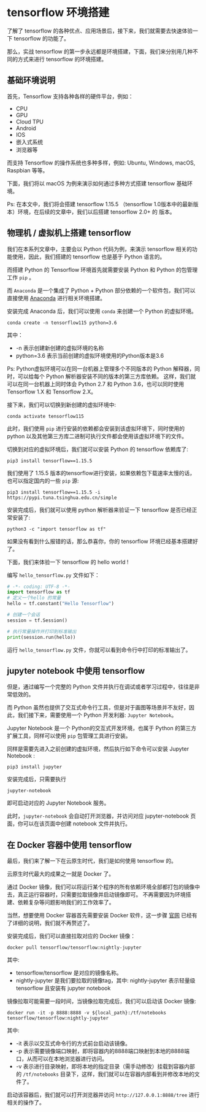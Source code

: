 # tensorflow 环境搭建

了解了 tensorflow 的各种优点、应用场景后，接下来，我们就需要去快速体验一下 tensorflow 的功能了。

那么，实战 tensorflow 的第一步永远都是环境搭建，下面，我们来分别用几种不同的方式来进行 tensorflow 的环境搭建。

## 基础环境说明

首先，Tensorflow 支持各种各样的硬件平台，例如：

 - CPU
 - GPU
 - Cloud TPU
 - Android
 - IOS
 - 嵌入式系统
 - 浏览器等


而支持 Tensorflow 的操作系统也多种多样，例如: Ubuntu, Windows, macOS, Raspbian 等等。

下面，我们将以 macOS 为例来演示如何通过多种方式搭建 tensorflow 基础环境。

Ps: 在本文中，我们将会搭建 tensorflow 1.15.5 （tensorflow 1.0版本中的最新版本）环境，在后续的文章中，我们以后搭建 tensorflow 2.0+ 的
版本。


## 物理机 / 虚拟机上搭建 tensorflow

我们在本系列文章中，主要会以 Python 代码为例，来演示 tensorflow 相关的功能使用，因此，我们搭建的 tensorflow 也是基于 Python 语言的。

而搭建 Python 的 Tensorflow 环境首先就需要安装 Python 和 Python 的包管理工作 `pip` 。

而 `Anaconda` 是一个集成了 Python + Python 部分依赖的一个软件包，我们可以直接使用
[Anaconda](https://www.anaconda.com/products/individual)
进行相关环境搭建。

安装完成 Anaconda 后，我们可以使用 `conda` 来创建一个 Python 的虚拟环境。

```shell
conda create -n tensorflow115 python=3.6
```

其中：

 - -n 表示创建新创建的虚拟环境的名称
 - python=3.6 表示当前创建的虚拟环境使用的Python版本是3.6


Ps: Python虚拟环境可以在同一台机器上管理多个不同版本的 Python 解释器，同时，可以给每个 Python 解析器安装不同的版本的第三方库依赖。
这样，我们就可以在同一台机器上同时体会 Python 2.7 和 Python 3.6，也可以同时使用 Tensorflow 1.X 和 Tensorflow 2.X。


接下来，我们可以切换到新创建的虚拟环境中: 

```shell
conda activate tensorflow115
```

此时，我们使用 `pip` 进行安装的依赖都会安装到该虚拟环境下，同时使用的 python 以及其他第三方库二进制可执行文件都会使用该虚拟环境下的文件。

切换到对应的虚拟环境后，我们就可以安装 Python 的 tensorflow 依赖库了:

```shell
pip3 install tensorflow==1.15.5
```

我们使用了 1.15.5 版本的tensorflow进行安装，如果依赖包下载速率太慢的话，也可以指定国内的一些 `pip` 源:

```shell
pip3 install tensorflow==1.15.5 -i https://pypi.tuna.tsinghua.edu.cn/simple
```

安装完成后，我们就可以使用 python 解析器来验证一下 tensorflow 是否已经正常安装了:

```shell
python3 -c "import tensorflow as tf"
```

如果没有看到什么报错的话，那么恭喜你，你的 tensorflow 环境已经基本搭建好了。

下面，我们来体验一下 tensorflow 的 hello world !

编写 `hello_tensorflow.py` 文件如下：

```python
# -*- coding: UTF-8 -*-
import tensorflow as tf
# 定义一个hello 的常量
hello = tf.constant("Hello Tensorflow")

# 创建一个会话
session = tf.Session()

# 执行常量操作并打印到标准输出
print(session.run(hello))
```

运行 `hello_tensorflow.py` 文件，你就可以看到命令行中打印的标准输出了。


## jupyter notebook 中使用 tensorflow

但是，通过编写一个完整的 Python 文件并执行在调试或者学习过程中，往往是非常低效的。

而 Python 虽然也提供了交互式命令行工具，但是对于画图等场景并不友好，因此，我们接下来，需要使用一个 Python 开发利器: `Jupyter Notebook`。

Jupyter Notebook 是一个 Python的交互式开发环境，也属于 Python 的第三方扩展工具，同样可以使用 `pip` 包管理工具进行安装。

同样是需要先进入之前创建的虚拟环境，然后执行如下命令可以安装 Jupyter Notebook :

```shell
pip3 install jupyter
```

安装完成后，只需要执行

```shell
jupyter-notebook
```

即可启动对应的 Jupyter Notebook 服务。

此时，`jupyter-notebook` 会自动打开浏览器，并访问对应 jupyter-notebook 页面，你可以在该页面中创建 notebook 文件并执行。


## 在 Docker 容器中使用 tensorflow

最后，我们来了解一下在云原生时代，我们是如何使用 tensorflow 的。

云原生时代最大的成果之一就是 Docker 了。

通过 Docker 镜像，我们可以将运行某个程序的所有依赖环境全部都打包的镜像中去，真正运行容器时，只需要拉取镜像并启动镜像即可。
不再需要因为环境搭建、依赖复杂等问题影响我们的工作效率了。

当然，想要使用 Docker 容器首先需要安装 Docker 软件，这一步骤
[官网](https://www.docker.com/get-started)
已经有了详细的说明，我们就不再赘述了。

安装完成后，我们可以直接拉取对应的 Docker 镜像：

```shell
docker pull tensorflow/tensorflow:nightly-jupyter
```

其中:

 - tensorflow/tensorflow 是对应的镜像名称。
 - nightly-jupyter 是我们要拉取的镜像tag，其中: nightly-jupyter 表示轻量级 tensorflow 且安装有 jupyter notebook


镜像拉取可能需要一段时间，当镜像拉取完成后，我们可以启动该 Docker 镜像:

```shell
docker run -it -p 8888:8888 -v ${local_path}:/tf/notebooks tensorflow/tensorflow:nightly-jupyter
```

其中:

 - -it 表示以交互式命令行的方式前台启动该镜像。
 - -p 表示需要镜像端口映射，即将容器内的8888端口映射到本地的8888端口，从而可以在本地浏览器进行访问。
 - -v 表示进行目录映射，即将本地的指定目录（需手动修改）挂载到容器内部的 `/tf/notebooks` 目录下，这样，我们就可以在容器内部看到并修改本地的文件了。


启动该容器后，我们就可以打开浏览器并访问 `http://127.0.0.1:8888/tree` 进行相关的操作了。
